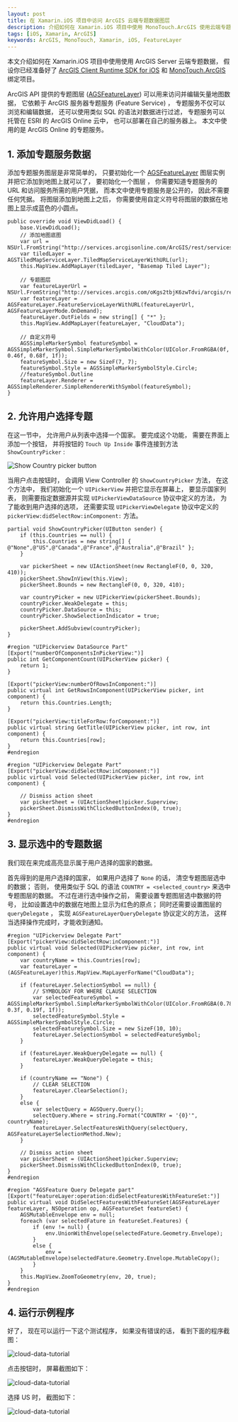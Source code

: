 ```yaml
---
layout: post
title: 在 Xamarin.iOS 项目中访问 ArcGIS 云端专题数据图层
description: 介绍如何在 Xamarin.iOS 项目中使用 MonoTouch.ArcGIS 使用云端专题数据
tags: [iOS, Xamarin, ArcGIS]
keywords: ArcGIS, MonoTouch, Xamarin, iOS, FeatureLayer
---
```


本文介绍如何在 Xamarin.iOS 项目中使用使用 ArcGIS Server 云端专题数据， 假设你已经准备好了 [ArcGIS Client Runtime SDK for iOS][1] 和 [MonoTouch.ArcGIS][2] 绑定项目。

ArcGIS API 提供的专题图层 ([AGSFeatureLayer][3]) 可以用来访问并编辑矢量地图数据， 它依赖于 ArcGIS 服务器专题服务 (Feature Service) ， 专题服务不仅可以浏览和编辑数据， 还可以使用类似 SQL 的语法对数据进行过滤， 专题服务可以托管在 ESRI 的 ArcGIS Online 云中， 也可以部署在自己的服务器上。 本文中使用的是 ArcGIS Online 的专题服务。

## 1. 添加专题服务数据

添加专题服务图层是非常简单的， 只要初始化一个 [AGSFeatureLayer][3] 图层实例并把它添加到地图上就可以了， 要初始化一个图层 ， 你需要知道专题服务的 URL 和访问服务所需的用户凭据， 而本文中使用专题服务是公开的， 因此不需要任何凭据。 将图层添加到地图上之后， 你需要使用自定义符号将图层的数据在地图上显示成蓝色的小圆点。

    public override void ViewDidLoad() {
        base.ViewDidLoad();
        // 添加地图底图
        var url = NSUrl.FromString("http://services.arcgisonline.com/ArcGIS/rest/services/Canvas/World_Light_Gray_Base/MapServer");
        var tiledLayer = AGSTiledMapServiceLayer.TiledMapServiceLayerWithURL(url);
        this.MapView.AddMapLayer(tiledLayer, "Basemap Tiled Layer");
    
        // 专题图层
        var featureLayerUrl = NSUrl.FromString("http://services.arcgis.com/oKgs2tbjK6zwTdvi/arcgis/rest/services/Major_World_Cities/FeatureServer/0");
        var featureLayer = AGSFeatureLayer.FeatureServiceLayerWithURL(featureLayerUrl, AGSFeatureLayerMode.OnDemand);
        featureLayer.OutFields = new string[] { "*" };
        this.MapView.AddMapLayer(featureLayer, "CloudData");
    
        // 自定义符号
        AGSSimpleMarkerSymbol featureSymbol = AGSSimpleMarkerSymbol.SimpleMarkerSymbolWithColor(UIColor.FromRGBA(0f, 0.46f, 0.68f, 1f));
        featureSymbol.Size = new SizeF(7, 7);
        featureSymbol.Style = AGSSimpleMarkerSymbolStyle.Circle;
        //featureSymbol.Outline
        featureLayer.Renderer = AGSSimpleRenderer.SimpleRendererWithSymbol(featureSymbol);
    }

## 2. 允许用户选择专题

在这一节中， 允许用户从列表中选择一个国家。 要完成这个功能， 需要在界面上添加一个按钮， 并将按钮的 `Touch Up Inside` 事件连接到方法 `ShowCountryPicker` :

![Show Country picker button](/assets/post-images/show-country-picker.png)

当用户点击按钮时， 会调用 View Controller 的 `ShowCountryPicker` 方法， 在这个方法中， 我们初始化一个 `UIPickerView` 并把它显示在屏幕上， 要显示国家列表， 则需要指定数据源并实现 `UIPickerViewDataSource` 协议中定义的方法， 为了能收到用户选择的选项， 还需要实现 `UIPickerViewDelegate` 协议中定义的 `pickerView:didSelectRow:inComponent:` 方法。

    partial void ShowCountryPicker(UIButton sender) {
        if (this.Countries == null) {
            this.Countries = new string[] { @"None",@"US",@"Canada",@"France",@"Australia",@"Brazil" };
        }

        var pickerSheet = new UIActionSheet(new RectangleF(0, 0, 320, 410));
        pickerSheet.ShowInView(this.View);
        pickerSheet.Bounds = new RectangleF(0, 0, 320, 410);

        var countryPicker = new UIPickerView(pickerSheet.Bounds);
        countryPicker.WeakDelegate = this;
        countryPicker.DataSource = this;
        countryPicker.ShowSelectionIndicator = true;

        pickerSheet.AddSubview(countryPicker);
    }

    #region "UIPickerview DataSource Part"
    [Export("numberOfComponentsInPickerView:")]
    public int GetComponentCount(UIPickerView picker) {
        return 1;
    }

    [Export("pickerView:numberOfRowsInComponent:")]
    public virtual int GetRowsInComponent(UIPickerView picker, int component) {
        return this.Countries.Length;
    }

    [Export("pickerView:titleForRow:forComponent:")]
    public virtual string GetTitle(UIPickerView picker, int row, int component) {
        return this.Countries[row];
    }
    #endregion
    
    #region "UIPickerview Delegate Part"
    [Export("pickerView:didSelectRow:inComponent:")]
    public virtual void Selected(UIPickerView picker, int row, int component) {

        // Dismiss action sheet
        var pickerSheet = (UIActionSheet)picker.Superview;
        pickerSheet.DismissWithClickedButtonIndex(0, true);
    }
    #endregion

## 3. 显示选中的专题数据

我们现在来完成高亮显示属于用户选择的国家的数据。

首先得到的是用户选择的国家， 如果用户选择了 `None` 的话， 清空专题图层选中的数据； 否则， 使用类似于 SQL 的语法 `COUNTRY = <selected_country>` 来选中专题图层的数据。 不过在进行选中操作之前， 需要设置专题图层选中数据的符号， 比如设置选中的数据在地图上显示为红色的原点； 同时还需要设置图层的 `queryDelegate` ， 实现 `AGSFeatureLayerQueryDelegate` 协议定义的方法， 这样当选择操作完成时，才能收到通知。  

    #region "UIPickerview Delegate Part"
    [Export("pickerView:didSelectRow:inComponent:")]
    public virtual void Selected(UIPickerView picker, int row, int component) {
        var countryName = this.Countries[row];
        var featureLayer = (AGSFeatureLayer)this.MapView.MapLayerForName("CloudData");

        if (featureLayer.SelectionSymbol == null) {
            // SYMBOLOGY FOR WHERE CLAUSE SELECTION
            var selectedFeatureSymbol = AGSSimpleMarkerSymbol.SimpleMarkerSymbolWithColor(UIColor.FromRGBA(0.78f, 0.3f, 0.19f, 1f));
            selectedFeatureSymbol.Style = AGSSimpleMarkerSymbolStyle.Circle;
            selectedFeatureSymbol.Size = new SizeF(10, 10);
            featureLayer.SelectionSymbol = selectedFeatureSymbol;
        }

        if (featureLayer.WeakQueryDelegate == null) {
            featureLayer.WeakQueryDelegate = this;
        }

        if (countryName == "None") {
            // CLEAR SELECTION
            featureLayer.ClearSelection();
        }
        else {
            var selectQuery = AGSQuery.Query();
            selectQuery.Where = string.Format("COUNTRY = '{0}'", countryName);
            featureLayer.SelectFeaturesWithQuery(selectQuery, AGSFeatureLayerSelectionMethod.New);
        }

        // Dismiss action sheet
        var pickerSheet = (UIActionSheet)picker.Superview;
        pickerSheet.DismissWithClickedButtonIndex(0, true);
    }
    #endregion

    #region "AGSFeature Query Delegate part"
    [Export("featureLayer:operation:didSelectFeaturesWithFeatureSet:")]
    public virtual void DidSelectFeaturesWithFeatureSet(AGSFeatureLayer featureLayer, NSOperation op, AGSFeatureSet featureSet) {
        AGSMutableEnvelope env = null;
        foreach (var selectedFature in featureSet.Features) {
            if (env != null) {
                env.UnionWithEnvelope(selectedFature.Geometry.Envelope);
            }
            else {
                env = (AGSMutableEnvelope)selectedFature.Geometry.Envelope.MutableCopy();
            }
        }
        this.MapView.ZoomToGeometry(env, 20, true);
    }
    #endregion

## 4. 运行示例程序

好了， 现在可以运行一下这个测试程序， 如果没有错误的话， 看到下面的程序截图：

![cloud-data-tutorial](/assets/post-images/cloud-data-tutorial-1.png)

点击按钮时， 屏幕截图如下：

![cloud-data-tutorial](/assets/post-images/cloud-data-tutorial-1.png)

选择 US 时， 截图如下：

![cloud-data-tutorial](/assets/post-images/cloud-data-tutorial-1.png)

[1]: https://developers.arcgis.com/en/ios/
[2]: https://github.com/beginor/MonoTouch.ArcGIS
[3]: https://developers.arcgis.com/en/ios/api-reference/interface_a_g_s_feature_layer.html